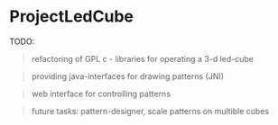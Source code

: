 ProjectLedCube
==============

TODO:

> refactoring of GPL c - libraries for operating a 3-d led-cube

> providing java-interfaces for drawing patterns (JNI)

> web interface for controlling patterns

> future tasks: pattern-designer, scale patterns on multible cubes
